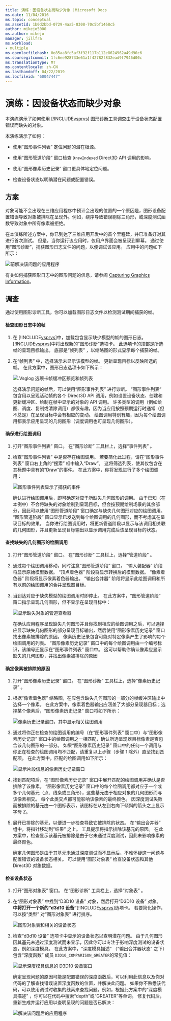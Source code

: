 ```yaml
---
title: 演练：因设备状态而缺少对象 |Microsoft Docs
ms.date: 11/04/2016
ms.topic: conceptual
ms.assetid: 1b0d2bbd-0729-4aa5-8308-70c5bf1468c5
author: mikejo5000
ms.author: mikejo
manager: jillfra
ms.workload:
- multiple
ms.openlocfilehash: 0e85aa8fc5af3f32f117b112e8624962a49d90c6
ms.sourcegitcommit: 1fc6ee928733e61a1f42782f832ead9f7946d00c
ms.translationtype: MT
ms.contentlocale: zh-CN
ms.lasthandoff: 04/22/2019
ms.locfileid: "60047447"
---
```

# <a name="walkthrough-missing-objects-due-to-device-state"></a>演练：因设备状态而缺少对象
本演练演示了如何使用 [!INCLUDE[vsprvs](../../code-quality/includes/vsprvs_md.md)] 图形诊断工具调查由于设备状态配置错误而缺失的对象。

 本演练演示了如何：

- 使用“图形事件列表”  定位问题的潜在根源。

- 使用“图形管道阶段”  窗口检查 `DrawIndexed` Direct3D API 调用的影响。

- 使用“图形像素历史记录”  窗口更具体地定位问题。

- 检查设备状态以明确潜在问题或配置错误。

## <a name="scenario"></a>方案
 对象可能不会出现在三维应用程序中预计会出现的位置的一个原因是，图形设备配置错误导致对象被排除在呈现外。例如，绕序导致错误剔除三角形，或深度测试函数导致对象中所有像素被拒绝。

 在本演练所述方案中，你已到达了三维应用开发中的首个里程碑，并已准备好对其进行首次测试。 但是，当你运行该应用时，仅用户界面会被呈现到屏幕。 通过使用“图形诊断”，捕获图形日志文件的问题，以便调试该应用。 应用中的问题如下所示：

 ![前解决该问题的应用程序](media/vsg_walkthru1_firstview.png "vsg_walkthru1_firstview")

 有关如何捕获图形日志中的图形问题的信息，请参阅 [Capturing Graphics Information](capturing-graphics-information.md)。

## <a name="investigation"></a>调查
 通过使用图形诊断工具，你可以加载图形日志文件以检测测试期间捕获的帧。

#### <a name="to-examine-a-frame-in-a-graphics-log"></a>检查图形日志中的帧

1. 在 [!INCLUDE[vsprvs](../../code-quality/includes/vsprvs_md.md)]中，加载包含显示缺少模型的帧的图形日志。 [!INCLUDE[vsprvs](../../code-quality/includes/vsprvs_md.md)]中将出现新的“图形诊断”选项卡。 此选项卡的顶部是所选帧的呈现目标输出。 底部是“帧列表” ，以缩略图的形式显示每个捕获的帧。

2. 在“帧列表” 中，选择演示未显示该模型的帧。 更新呈现目标以反映所选的帧。 在此方案中，图形日志选项卡如下所示：

    ![.Vsglog 选项卡帧缓冲区预览和帧列表](media/vsg_walkthru1_experiment.png "vsg_walkthru1_experiment")

   选择演示问题的帧后，可以使用“图形事件列表”  进行诊断。 “图形事件列表”  包含用以呈现活动帧的各个 Direct3D API 调用，例如设置设备状态、创建和更新缓冲区、绘制在帧中显示的对象的 API 调用。 许多类型的调用（例如绘图、调度、复制或清除调用）都很有趣，因为当应用按照预期运行时通常（但不总是）在呈现目标中会有相应的变动。 绘图调用特别有趣，因为每个绘图调用都表示应用呈现的几何图形（调度调用也可呈现几何图形）。

#### <a name="to-ensure-that-draw-calls-are-being-made"></a>确保进行绘图调用

1. 打开“图形事件列表”  窗口。 在“图形诊断”  工具栏上，选择“事件列表” 。

2. 检查“图形事件列表”  中是否存在绘图调用。 若要简化此过程，请在“图形事件列表”  窗口右上角的“搜索”  框中输入“Draw”。 这将筛选列表，使其仅包含在其标题中具有的“Draw”的事件。 在此方案中，你将发现进行了多个绘图调用：

    ![图形事件列表显示了捕获的事件](media/vsg_walkthru1_.png "vsg_walkthru1_")

   确认进行绘图调用后，即可确定对应于所缺失几何图形的调用。 由于已知（在本例中）不会将缺失的对象绘制到呈现目标，但会按预期绘制场景的其余部分，因此可以使用“图形管道阶段”  窗口确定与缺失几何图形对应的绘图调用。 “图形管道阶段”  窗口显示已发送到每个绘图调用的几何图形，而不考虑其在呈现目标的效果。 当你进行绘图调用时，将更新管道阶段以显示与该调用相关联的几何图形，并且更新呈现目标输出以显示调用完成后该呈现目标的状态。

#### <a name="to-find-the-draw-call-for-the-missing-geometry"></a>查找缺失的几何图形的绘图调用

1. 打开“图形管道阶段”  窗口。 在“图形诊断”  工具栏上，选择“管道阶段” 。

2. 通过每个绘图调用移动，同时注意“图形管道阶段”  窗口。 “输入装配器”  阶段将显示原始模型数据。 “顶点着色器”  阶段将显示转换后的模型数据。 “像素着色器”  阶段将显示像素着色器输出。 “输出合并器”  阶段将显示此绘图调用和所有以前的绘图调用的合并呈现器目标。

3. 当到达对应于缺失模型的绘图调用时即停止。 在此方案中，“图形管道阶段”  窗口指示呈现几何图形，但不显示在呈现目标中：

    ![显示缺失对象的管道查看器](media/vsg_walkthru1_pipeline.png "vsg_walkthru1_pipeline")

   在确认应用程序呈现缺失几何图形并且你找到相应的绘图调用之后，可以选择应显示缺失几何图形的部分呈现目标输出，然后使用“图形像素历史记录”  窗口找出像素被排除的原因。 像素历史记录包含可能对特定像素产生了影响的每个绘图调用的列表。 “图形像素历史记录”  窗口中的每个绘图调用由一个编号标识，该编号还显示在“图形事件列表”  窗口中。 这可以帮助你确认像素应显示缺失的几何图形，并找出像素被排除的原因

#### <a name="to-determine-why-the-pixel-was-excluded"></a>确定像素被排除的原因

1. 打开“图形像素历史记录”  窗口。 在“图形诊断”  工具栏上，选择“像素历史记录” 。

2. 根据“像素着色器”  缩略图，在应包含缺失几何图形的一部分的帧缓冲区输出中选择一个像素。 在此方案中，像素着色器输出应涵盖了大部分呈现器目标；选择某个像素后，“图形像素历史记录”  窗口将如下所示：

    ![像素历史记录窗口，其中显示相关绘图调用](media/vsg_walkthru1_hist1.png "vsg_walkthru1_hist1")

3. 通过将你正在检查的绘图调用的编号（在“图形事件列表”  窗口中）与“图形像素历史记录”  窗口中的绘图调用之一相匹配，确认所选呈现器目标像素是否包含该几何图形的一部分。 如果“图形像素历史记录”  窗口中的任何一个调用与你正在检查的绘图调用均不匹配，请重复以上步骤（步骤 1 除外）直至找到匹配项。 在此方案中，匹配的绘图调用如下所示：

    ![显示片段信息的像素历史记录窗口](media/vsg_walkthru1_hist2.png "vsg_walkthru1_hist2")

4. 找到匹配项后，在“图形像素历史记录”  窗口中展开匹配的绘图调用并确认是否排除了该像素。 “图形像素历史记录”  窗口中的每个绘图调用都对应于一个或多个几何基元（点、线条或三角形），这些基元由于相应对象的几何图形而与该像素相交。 每个此类交点都可能影响该像素的最终颜色。 因深度测试失败而被排除的基元由一个图标表示，该图标在从左到右向下倾斜的箭头之上显示字母 Z。

5. 展开已排除的基元，以便进一步检查导致它被排除的状态。 在“输出合并器”  组中，将指针移动到“结果” 之上。 工具提示将指示排除该基元的原因。 在此方案中，检查显示该基元被排除是由于它未通过深度测试，因此未影响像素的最终颜色。

   确定几何图形是由于其基元未通过深度测试而不显示后，不难怀疑这一问题与配置错误的设备状态相关。 可以使用“图形对象表” 检查设备状态和其他 Direct3D 对象数据。

#### <a name="to-examine-device-state"></a>检查设备状态

1. 打开“图形对象表”  窗口。 在“图形诊断”  工具栏上，选择“对象表” 。

2. 在“图形对象表”  中找到“D3D10 设备” 对象，然后打开“D3D10 设备”  对象。 **中将打开一个新的“d3d10 设备”**[!INCLUDE[vsprvs](../../code-quality/includes/vsprvs_md.md)]选项卡。 若要简化操作，可以按“类型”  对“图形对象表” 进行排序。

    ![图形对象表和相关的设备状态](media/vsg_walkthru1_objtable.png "vsg_walkthru1_objtable")

3. 检查“d3d10 设备”  选项卡中显示的设备状态以查明潜在问题。 由于几何图形因其基元未通过深度测试而未显示，因此你可以专注于影响深度测试的设备状态，例如深度模具。 在此方案中，“深度模具描述”  （“输出合并器状态” 之下）包含“深度函数”  成员 `D3D10_COMPARISON_GREATER`的常见值：

    ![显示深度模具信息的 D3D10 设备窗口](media/vsg_walkthru1_devicestate.png "vsg_walkthru1_devicestate")

   确定呈现问题的原因可能是配置错误的深度函数后，可以利用此信息以及你对代码的了解查找错误设置深度函数的位置，并解决此问题。 如果你不熟悉该代码，可以使用调试时收集的线索来查找问题。例如，根据此方案中的“深度模具描述”  ，你可以在代码中搜索“depth”或“GREATER”等单词。 修复代码后，重新生成并运行应用以查明呈现的问题是否已解决：

   ![解决该问题后的应用程序](media/vsg_walkthru1_finalview.png "vsg_walkthru1_finalview")